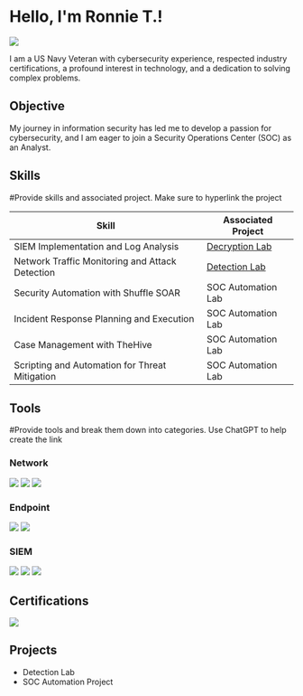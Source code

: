 # Hello, I'm Ronnie T.!
<a href="https://linkedin.com/in/ronald-tucker-82a731266/"><img src="https://img.shields.io/badge/-LinkedIn-0072b1?&style=for-the-badge&logo=linkedin&logoColor=white" /></a>

I am a US Navy Veteran with cybersecurity experience, respected industry certifications, a profound interest in technology, and a dedication to solving complex problems.

## Objective
My journey in information security has led me to develop a passion for cybersecurity, and I am eager to join a Security Operations Center (SOC) as an Analyst.

## Skills
#Provide skills and associated project. Make sure to hyperlink the project 

| Skill                                         | Associated Project         |
|-----------------------------------------------|----------------------------|
| SIEM Implementation and Log Analysis          | <a href="(https://github.com/tuck757/Decryption-Lab))">Decryption Lab</a>|
| Network Traffic Monitoring and Attack Detection | <a href="(https://github.com/tuck757/Network-Analysis/blob/main/README.md))">Detection Lab</a>|
| Security Automation with Shuffle SOAR         | SOC Automation Lab|
| Incident Response Planning and Execution      | SOC Automation Lab|
| Case Management with TheHive                  | SOC Automation Lab|
| Scripting and Automation for Threat Mitigation | SOC Automation Lab|

## Tools
#Provide tools and break them down into categories. Use ChatGPT to help create the link 

### Network
<div>
    <img src="https://img.shields.io/badge/-Wireshark-1679A7?&style=for-the-badge&logo=Wireshark&logoColor=white" />
    <img src="https://img.shields.io/badge/-Suricata-EF3B2D?&style=for-the-badge&logo=Suricata&logoColor=white" />
    <img src="https://img.shields.io/badge/-Zeek-777BB4?&style=for-the-badge&logo=Zeek&logoColor=white" />
</div>

### Endpoint
<div>
    <img src="https://img.shields.io/badge/-Microsoft_Defender_for_Endpoint-00A4EF?&style=for-the-badge&logo=Microsoft&logoColor=white" />
    <img src="https://img.shields.io/badge/-Velociraptor-4B275F?&style=for-the-badge&logo=Velociraptor&logoColor=white" />
</div>

### SIEM
<div>
    <img src="https://img.shields.io/badge/-Microsoft_Sentinel-0078D4?&style=for-the-badge&logo=Microsoft&logoColor=white" />
    <img src="https://img.shields.io/badge/-Splunk-000000?&style=for-the-badge&logo=Splunk&logoColor=white" />
    <img src="https://img.shields.io/badge/-Elastic-005571?&style=for-the-badge&logo=Elastic&logoColor=white" />
</div>

## Certifications
<div>
<img src="https://img.shields.io/badge/-Security%2B-FF0000?&style=for-the-badge&logo=CompTIA&logoColor=white" />

</div>

## Projects
- Detection Lab
- SOC Automation Project
